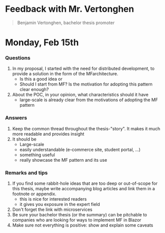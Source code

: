 # Feedback with Mr. Vertonghen
> Benjamin Vertonghen, bachelor thesis promoter

# Monday, Feb 15th

### Questions
1. In my proposal, I started with the need for distributed development, to provide a solution in the form of the MFarchitecture.
    - Is this a good idea or
    - Should I start from MF? Is the motivation for adopting this pattern clear enough?
2.  About the POC, in your opinion, what characteristics should it have
    - large-scale is already clear from the motivations of adopting the MF pattern 

### Answers
1. Keep the common thread throughout the thesis-"story". It makes it much more readable and provides insight
2. It should be
    - Large-scale
    - easily understandable (e-commerce site, student portal, ...)
    - something useful 
    - really showcase the MF pattern and its use

### Remarks and tips
1. If you find some rabbit-hole ideas that are too deep or out-of-scope for this thesis, maybe write accompanying blog articles and link them in a footnote or appendix. 
    - this is nice for interested readers
    - it gives you exposure in the expert field
2. Don't forget the link with microservices
3. Be sure your bachelor thesis (or the summary) can be pitchable to companies who are looking for ways to implement MF in Blazor
4. Make sure not everything is positive: show and explain some caveats 
